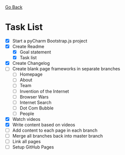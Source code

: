 [Go Back](README.md)

# Task List
-[x] Start a pyCharm Bootstrap.js project
-[x] Create Readme
    -[x] Goal statement
    -[x] Task list
-[x] Create Changelog
-[ ] Create blank page frameworks in separate branches
    -[ ] Homepage
    -[ ] About
    -[ ] Team
    -[ ] Invention of the Internet
    -[ ] Browser Wars
    -[ ] Internet Search
    -[ ] Dot Com Bubble
    -[ ] People
-[x] Watch videos
-[x] Write content based on videos
-[ ] Add content to each page in each branch
-[ ] Merge all branches back into master branch
-[ ] Link all pages
-[ ] Setup GitHub Pages